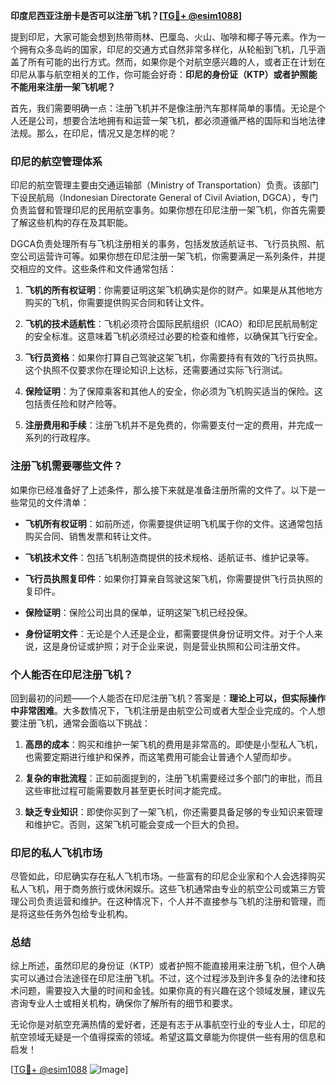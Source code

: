 **印度尼西亚注册卡是否可以注册飞机？[[TG💪+ @esim1088](https://t.me/s/esim1088)]**

提到印尼，大家可能会想到热带雨林、巴厘岛、火山、咖啡和椰子等元素。作为一个拥有众多岛屿的国家，印尼的交通方式自然非常多样化，从轮船到飞机，几乎涵盖了所有可能的出行方式。然而，如果你是个对航空感兴趣的人，或者正在计划在印尼从事与航空相关的工作，你可能会好奇：**印尼的身份证（KTP）或者护照能不能用来注册一架飞机呢？**

首先，我们需要明确一点：注册飞机并不是像注册汽车那样简单的事情。无论是个人还是公司，想要合法地拥有和运营一架飞机，都必须遵循严格的国际和当地法律法规。那么，在印尼，情况又是怎样的呢？

### 印尼的航空管理体系

印尼的航空管理主要由交通运输部（Ministry of Transportation）负责。该部门下设民航局（Indonesian Directorate General of Civil Aviation, DGCA），专门负责监督和管理印尼的民用航空事务。如果你想在印尼注册一架飞机，你首先需要了解这些机构的存在及其职能。

DGCA负责处理所有与飞机注册相关的事务，包括发放适航证书、飞行员执照、航空公司运营许可等。如果你想在印尼注册一架飞机，你需要满足一系列条件，并提交相应的文件。这些条件和文件通常包括：

1. **飞机的所有权证明**：你需要证明这架飞机确实是你的财产。如果是从其他地方购买的飞机，你需要提供购买合同和转让文件。
   
2. **飞机的技术适航性**：飞机必须符合国际民航组织（ICAO）和印尼民航局制定的安全标准。这意味着飞机必须经过必要的检查和维修，以确保其飞行安全。

3. **飞行员资格**：如果你打算自己驾驶这架飞机，你需要持有有效的飞行员执照。这个执照不仅要求你在理论知识上达标，还需要通过实际飞行测试。

4. **保险证明**：为了保障乘客和其他人的安全，你必须为飞机购买适当的保险。这包括责任险和财产险等。

5. **注册费用和手续**：注册飞机并不是免费的，你需要支付一定的费用，并完成一系列的行政程序。

### 注册飞机需要哪些文件？

如果你已经准备好了上述条件，那么接下来就是准备注册所需的文件了。以下是一些常见的文件清单：

- **飞机所有权证明**：如前所述，你需要提供证明飞机属于你的文件。这通常包括购买合同、销售发票和转让文件。

- **飞机技术文件**：包括飞机制造商提供的技术规格、适航证书、维护记录等。

- **飞行员执照复印件**：如果你打算亲自驾驶这架飞机，你需要提供飞行员执照的复印件。

- **保险证明**：保险公司出具的保单，证明这架飞机已经投保。

- **身份证明文件**：无论是个人还是企业，都需要提供身份证明文件。对于个人来说，这是身份证或护照；对于企业来说，则是营业执照和公司注册文件。

### 个人能否在印尼注册飞机？

回到最初的问题——个人能否在印尼注册飞机？答案是：**理论上可以，但实际操作中非常困难**。大多数情况下，飞机注册是由航空公司或者大型企业完成的。个人想要注册飞机，通常会面临以下挑战：

1. **高昂的成本**：购买和维护一架飞机的费用是非常高的。即使是小型私人飞机，也需要定期进行维护和保养，而这笔费用可能会让普通个人望而却步。

2. **复杂的审批流程**：正如前面提到的，注册飞机需要经过多个部门的审批，而且这些审批过程可能需要数月甚至更长时间才能完成。

3. **缺乏专业知识**：即使你买到了一架飞机，你还需要具备足够的专业知识来管理和维护它。否则，这架飞机可能会变成一个巨大的负担。

### 印尼的私人飞机市场

尽管如此，印尼确实存在私人飞机市场。一些富有的印尼企业家和个人会选择购买私人飞机，用于商务旅行或休闲娱乐。这些飞机通常由专业的航空公司或第三方管理公司负责运营和维护。在这种情况下，个人并不直接参与飞机的注册和管理，而是将这些任务外包给专业机构。

### 总结

综上所述，虽然印尼的身份证（KTP）或者护照不能直接用来注册飞机，但个人确实可以通过合法途径在印尼注册飞机。不过，这个过程涉及到许多复杂的法律和技术问题，需要投入大量的时间和金钱。如果你真的有兴趣在这个领域发展，建议先咨询专业人士或相关机构，确保你了解所有的细节和要求。

无论你是对航空充满热情的爱好者，还是有志于从事航空行业的专业人士，印尼的航空领域无疑是一个值得探索的领域。希望这篇文章能为你提供一些有用的信息和启发！

[[TG💪+ @esim1088](https://t.me/s/esim1088) ![Image](https://i.postimg.cc/4NQfJmqS/Snipaste-2025-05-13-00-14-12.png)]